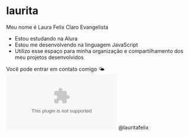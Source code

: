 # laurita
Meu nome é Laura Felix Claro Evangelista

- Estou estudando na Alura
- Estou me desenvolvendo na linguagem JavaScript
- Utilizo esse espaço para minha organização e compartilhamento dos meu projetos desenvolvidos

Você pode entrar em contato comigo 🌤️
![](laurafelixclaro@gmail.com)
@lauritafelix

